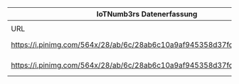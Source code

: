 |IoTNumb3rs Datenerfassung|||||||||||
| ---- | ---- | ---- | ---- | ---- | ---- | ---- | ---- | ---- | ---- | ---- |
||||||||||||
|URL|home_url|filename|device_class|device_count|market_class|market_volume|prognosis_year|publication_year|authorship_class|Dropbox folder|
|https://i.pinimg.com/564x/28/ab/6c/28ab6c10a9af945358d37fcf6794132f.jpg|https://www.bcs.org/category/17783|file20_28ab6c10a9af945358d37fcf6794132f.jpg|generic IoT|50000000000|||2020|2018|scientist|marielledemuth/20181216-1800|
|https://i.pinimg.com/564x/28/ab/6c/28ab6c10a9af945358d37fcf6794132f.jpg|https://www.bcs.org/category/17783|file20_28ab6c10a9af945358d37fcf6794132f.jpg|||value|1.44E+13|2025|2018|scientist|marielledemuth/20181216-1800|
